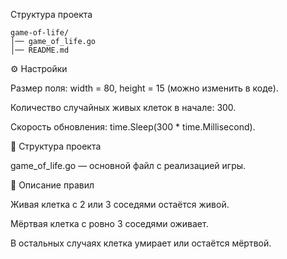 Структура проекта
```
game-of-life/
│── game_of_life.go
│── README.md
```
⚙️ Настройки

Размер поля: width = 80, height = 15 (можно изменить в коде).

Количество случайных живых клеток в начале: 300.

Скорость обновления: time.Sleep(300 * time.Millisecond).

📂 Структура проекта

game_of_life.go — основной файл с реализацией игры.

📖 Описание правил

Живая клетка с 2 или 3 соседями остаётся живой.

Мёртвая клетка с ровно 3 соседями оживает.

В остальных случаях клетка умирает или остаётся мёртвой.
